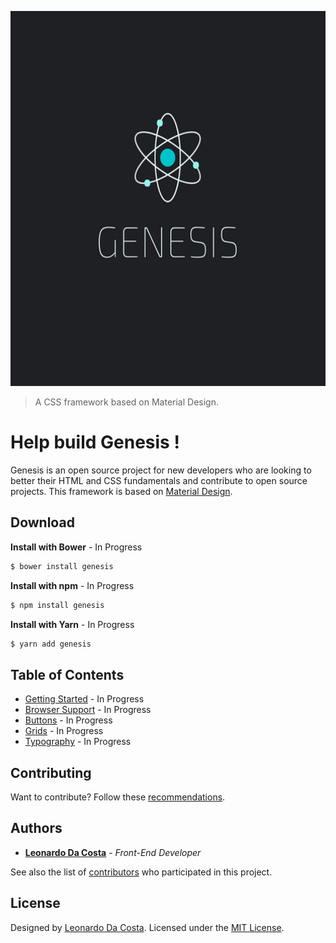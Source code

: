 <a align="center" href="https://github.com/costaleonardo/css-genesis-framework"><img width="100%" height="600px" src="https://github.com/costaleonardo/css-genesis-framework/blob/master/.github/images/genesis-logo.png" alt="Genesis - A CSS framework"></a>

> A CSS framework based on Material Design.

# Help build Genesis !

Genesis is an open source project for new developers who are looking to better their HTML and CSS fundamentals and contribute to open source projects. This framework is based on [Material Design](https://material.io/design/).

## Download

**Install with Bower** - In Progress

```sh
$ bower install genesis
```

**Install with npm** - In Progress

```sh
$ npm install genesis
```

**Install with Yarn** - In Progress

```sh
$ yarn add genesis
```

## Table of Contents

- [Getting Started]() - In Progress
- [Browser Support]() - In Progress
- [Buttons]() - In Progress
- [Grids]() - In Progress
- [Typography]() - In Progress

<!-- - [Alerts]() - In Progress -->
<!-- - [Badge]() - In Progress -->
<!-- - [Breadcrumb]() - In Progress -->
<!-- - [Card]() - In Progress -->
<!-- - [Forms]() - In Progress -->
<!-- - [Jumbotron]() - In Progress -->
<!-- - [Navs]() - In Progress -->
<!-- - [Pagination]() - In Progress -->
<!-- - [Utilities]() - In Progress -->

## Contributing

Want to contribute? Follow these [recommendations](https://github.com/costaleonardo/css-genesis-framework/blob/master/.github/contributing.md).

## Authors

* [**Leonardo Da Costa**](https://costaleonardo.github.io/) - *Front-End Developer*

See also the list of [contributors](https://github.com/costaleonardo/css-genesis-framework/graphs/contributors) who participated in this project.

## License

Designed by [Leonardo Da Costa](https://costaleonardo.github.io/). Licensed under the [MIT License](https://opensource.org/licenses/MIT).
